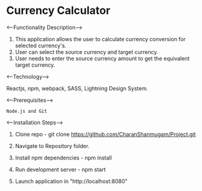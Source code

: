 # Currency Calculator

<--Functionality Description-->

1. This application allows the user to calculate currency conversion for selected currency's.
2. User can select the source currency and target currency. 
3. User needs to enter the source currency amount to get the equivalent target currency.

<--Technology-->

Reactjs, npm, webpack, SASS, Lightning Design System.

<--Prerequisites-->

	Node.js and Git
	
<--Installation Steps-->

1. Clone repo - 
	git clone https://github.com/CharanShanmugam/Project.git

2. Navigate to Repository folder.

3. Install npm dependencies -
	npm install	

4. Run development server -
	npm start

5. Launch application in "http://localhost:8080"
